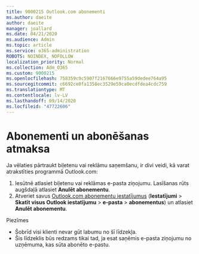 ```yaml
---
title: 9000215 Outlook.com abonementi
ms.author: daeite
author: daeite
manager: joallard
ms.date: 04/21/2020
ms.audience: Admin
ms.topic: article
ms.service: o365-administration
ROBOTS: NOINDEX, NOFOLLOW
localization_priority: Normal
ms.collection: Adm_O365
ms.custom: 9000215
ms.openlocfilehash: 758359c9c5907f2167666e9755a59dedee764a95
ms.sourcegitcommit: c6692ce0fa1358ec3529e59ca0ecdfdea4cdc759
ms.translationtype: MT
ms.contentlocale: lv-LV
ms.lasthandoff: 09/14/2020
ms.locfileid: "47722606"
---
```

# <a name="subscriptions-and-unsubscribing"></a>Abonementi un abonēšanas atmaksa

Ja vēlaties pārtraukt biļetenu vai reklāmu saņemšanu, ir divi veidi, kā varat atrakstīties programmā Outlook.com:

1. Iesūtnē atlasiet biļetenu vai reklāmas e-pasta ziņojumu. Lasīšanas rūts augšdaļā atlasiet **Anulēt abonementu**.
2. Atveriet savus [Outlook.com abonementu iestatījumus](https://outlook.live.com/mail/options/mail/brandsSubscriptions) (**Iestatījumi**  >  **Skatīt visus Outlook iestatījumu**  >  **e-pasta**  >  **abonementus**) un atlasiet **Anulēt abonementu**.

Piezīmes

- Šobrīd visi klienti nevar gūt labumu no šī līdzekļa.
- Šis līdzeklis būs redzams tikai tad, ja esat saņēmis e-pasta ziņojumu no uzņēmuma, kas sūta abonēto e-pastu.